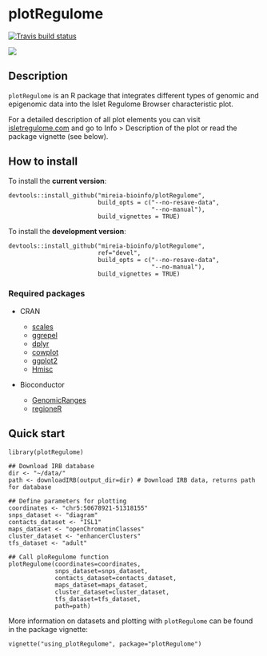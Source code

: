 # plotRegulome
<!-- badges: start -->
  [![Travis build status](https://travis-ci.org/mireia-bioinfo/plotRegulome.svg?branch=master)](https://travis-ci.org/mireia-bioinfo/plotRegulome)
  <!-- badges: end -->



![](http://isletregulome.com/isletregulome/favicon.png)

## Description
`plotRegulome` is an R package that integrates different types of genomic and epigenomic data into the Islet Regulome Browser characteristic plot.

For a detailed description of all plot elements you can visit [isletregulome.com](isletregulome.com) and go to Info > Description of the plot or read the package vignette (see below).

## How to install

To install the __current version__:

```
devtools::install_github("mireia-bioinfo/plotRegulome", 
                         build_opts = c("--no-resave-data", 
                                        "--no-manual"),
                         build_vignettes = TRUE)
```


To install the __development version__:

```
devtools::install_github("mireia-bioinfo/plotRegulome", 
                         ref="devel",
                         build_opts = c("--no-resave-data", 
                                        "--no-manual"),
                         build_vignettes = TRUE)
```

### Required packages
- CRAN  
    - [scales](https://CRAN.R-project.org/package=scales)
    - [ggrepel](https://cran.r-project.org/package=ggrepel)
    - [dplyr](https://cran.r-project.org/package=dplyr)
    - [cowplot](https://cran.r-project.org/package=cowplot)
    - [ggplot2](https://cran.r-project.org/package=ggplot2)
    - [Hmisc](https://cran.r-project.org/package=Hmisc)

- Bioconductor  
    - [GenomicRanges](https://bioconductor.org/packages/release/bioc/html/GenomicRanges.html)
    - [regioneR](https://bioconductor.org/packages/release/bioc/html/regioneR.html)

## Quick start

```
library(plotRegulome)

## Download IRB database
dir <- "~/data/"
path <- downloadIRB(output_dir=dir) # Download IRB data, returns path for database

## Define parameters for plotting
coordinates <- "chr5:50678921-51318155"
snps_dataset <- "diagram"
contacts_dataset <- "ISL1"
maps_dataset <- "openChromatinClasses"
cluster_dataset <- "enhancerClusters"
tfs_dataset <- "adult"

## Call ploRegulome function
plotRegulome(coordinates=coordinates,
             snps_dataset=snps_dataset,
             contacts_dataset=contacts_dataset,
             maps_dataset=maps_dataset,
             cluster_dataset=cluster_dataset,
             tfs_dataset=tfs_dataset,
             path=path)
```

More information on datasets and plotting with `plotRegulome` can be found in the package vignette:

``` 
vignette("using_plotRegulome", package="plotRegulome")
``` 

